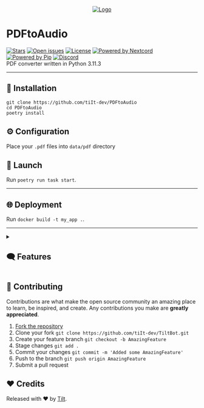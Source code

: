 <div align="center">

[![Logo](https://i.ytimg.com/vi/H4x9n4Dm8TE/maxresdefault.jpg)](https://tiltbot.ru/)
</div>

# PDFtoAudio
[![Stars](https://custom-icon-badges.demolab.com/github/stars/tiIt-dev/TiltBot?logo=star)](https://github.com/tiIt-dev/PDFtoAudio/stargazers')
[![Open issues](https://custom-icon-badges.demolab.com/github/issues-raw/tiIt-dev/PDFtoAudio?logo=issue)](https://github.com/tiIt-dev/TiltBot/issues)
[![License](https://custom-icon-badges.demolab.com/github/license/tiIt-dev/PDFtoAudio?logo=law)](https://github.com/DenverCoder1/custom-icon-badges/blob/main/LICENSE?rgh-link-date=2023-03-15T18%3A10%3A26Z "license MIT")
[![Powered by Nextcord](https://custom-icon-badges.herokuapp.com/badge/-Powered%20by%20Loguru-0d1620?logo=loguru)](https://github.com/nextcord/nextcord "Powered by Nextcord")
[![Powered by Pip](https://custom-icon-badges.herokuapp.com/badge/-Powered%20by%20Poetry-0d1620?logo=poetry)](https://python-poetry.org "Powered by Poetry")
[![Discord](https://custom-icon-badges.demolab.com/discord/957236693587591168?color=7289DA&logo=comments&label=discord&logoColor=white)](https://discord.com/invite/TU9TcQBCaX
"Official discord Server") \
PDF converter written in Python 3.11.3 
___

## 🧩 Installation
```
git clone https://github.com/tiIt-dev/PDFtoAudio 
cd PDFtoAudio
poetry install
```

## ⚙ Configuration
Place your `.pdf` files into `data/pdf` directory

## 🚀 Launch
Run `poetry run task start`.

___

## 🌐 Deployment
Run `docker build -t my_app .`.

___

<details>
  <summary><h2>🗨 Features</h2></summary>
  <br>

  ### 📒 Logs
  - [X] **`This project uses convenient logging from loguru`**
  ### 🗃️ Dataclasses
  - [X] **`This project uses dataclasses for ease of use.`**

  ### 🧪 Tests
- [X] **`This project has a test unit`**


</details>

## 🤝 Contributing

Contributions are what make the open source community an amazing place to learn, be inspired, and create. 
Any contributions you make are **greatly appreciated**.

1. [Fork the repository](https://github.com/tiIt-dev/PDFtoAudio/fork)
2. Clone your fork `git clone https://github.com/tiIt-dev/TiltBot.git`
3. Create your feature branch `git checkout -b AmazingFeature`
4. Stage changes `git add .`
5. Commit your changes `git commit -m 'Added some AmazingFeature'`
6. Push to the branch `git push origin AmazingFeature`
7. Submit a pull request

## ❤️ Credits

Released with ❤️ by [Tilt](https://github.com/tiIt-dev).
